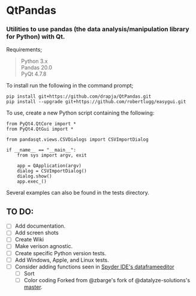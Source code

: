 # QtPandas

### Utilities to use pandas (the data analysis/manipulation library for Python) with Qt.

Requirements;
> Python 3.x    
> Pandas 20.0   
> PyQt 4.7.8

To install run the following in the command prompt;
```
pip install git+https://github.com/drapja/QtPandas.git
pip install --upgrade git+https://github.com/robertlugg/easygui.git
```

To use, create a new Python script containing the following:
```
from PyQt4.QtCore import *
from PyQt4.QtGui import *

from pandasqt.views.CSVDialogs import CSVImportDialog

if __name__ == "__main__":
    from sys import argv, exit

    app = QApplication(argv)
    dialog = CSVImportDialog()
    dialog.show()
    app.exec_()
```
Several examples can also be found in the tests directory.

## TO DO:
- [ ] Add documentation.
- [ ] Add screen shots
- [ ] Create Wiki
- [ ] Make verison agnostic.
- [ ] Create specific Python version tests.
- [ ] Add Windows, Apple, and Linux tests.
- [ ] Consider adding functions seen in [Spyder IDE's dataframeeditor](https://github.com/spyder-ide/spyder/blob/f2b36f00f873cf4080087bfb529e6256b3e24792/spyder/widgets/variableexplorer/dataframeeditor.py)
    - [ ] Sort
    - [ ] Color coding
Forked from @zbarge's fork of @datalyze-solutions's [master](https://github.com/datalyze-solutions/pandas-qt).
